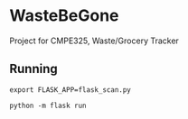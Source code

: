 # WasteBeGone
Project for CMPE325, Waste/Grocery Tracker

## Running
````
export FLASK_APP=flask_scan.py
````

````
python -m flask run
````